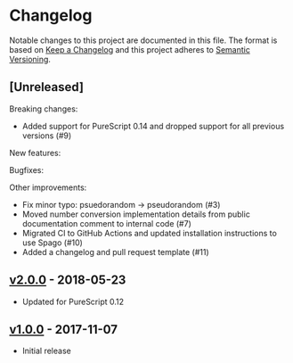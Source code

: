 # Changelog

Notable changes to this project are documented in this file. The format is based on [Keep a Changelog](https://keepachangelog.com/en/1.0.0/) and this project adheres to [Semantic Versioning](https://semver.org/spec/v2.0.0.html).

## [Unreleased]

Breaking changes:
- Added support for PureScript 0.14 and dropped support for all previous versions (#9)

New features:

Bugfixes:

Other improvements:
- Fix minor typo: psuedorandom -> pseudorandom (#3)
- Moved number conversion implementation details from public documentation comment to internal code (#7)
- Migrated CI to GitHub Actions and updated installation instructions to use Spago (#10)
- Added a changelog and pull request template (#11)

## [v2.0.0](https://github.com/purescript/purescript-lcg/releases/tag/v2.0.0) - 2018-05-23

- Updated for PureScript 0.12

## [v1.0.0](https://github.com/purescript/purescript-lcg/releases/tag/v1.0.0) - 2017-11-07

- Initial release
